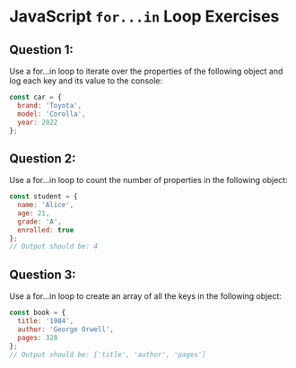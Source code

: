 # JavaScript `for...in` Loop Exercises


## Question 1:
Use a for...in loop to iterate over the properties of the following object and log each key and its value to the console:

```js
const car = {
  brand: 'Toyota',
  model: 'Corolla',
  year: 2022
};
```

## Question 2:
Use a for...in loop to count the number of properties in the following object:

```js
const student = {
  name: 'Alice',
  age: 21,
  grade: 'A',
  enrolled: true
};
// Output should be: 4
```

## Question 3:
Use a for...in loop to create an array of all the keys in the following object:

```js
const book = {
  title: '1984',
  author: 'George Orwell',
  pages: 328
};
// Output should be: ['title', 'author', 'pages']
```